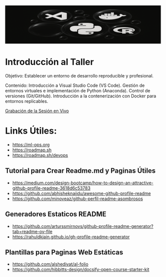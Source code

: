 ![banner 1](images/banner1.png ':class=banner-image')

# Introducción al Taller

Objetivo: Establecer un entorno de desarrollo reproducible y profesional.

Contenido: Introducción a Visual Studio Code (VS Code). Gestión de entornos virtuales e implementación de Python (Anaconda). Control de versiones (Git/GitHub). Introducción a la contenerización con Docker para entornos replicables.

[Grabación de la Sesión en Vivo](https://www.youtube.com/live/KJsveFYG7Wg)

# Links Útiles:
 * https://ml-ops.org
 * https://roadmap.sh
 * https://roadmap.sh/devops

 
## Tutorial para Crear Readme.md y Paginas Útiles
+ https://medium.com/design-bootcamp/how-to-design-an-attractive-github-profile-readme-3618d6c53783
+ https://github.com/abhisheknaiidu/awesome-github-profile-readme
+ https://github.com/minoveaz/github-perfil-readme-asombrosos

## Generadores Estaticos  README
* https://github.com/arturssmirnovs/github-profile-readme-generator?tab=readme-ov-file
* https://rahuldkjain.github.io/gh-profile-readme-generator


## Plantillas para Paginas Web Estáticas
*  https://github.com/alshedivat/al-folio
*  https://github.com/hibbitts-design/docsify-open-course-starter-kit

